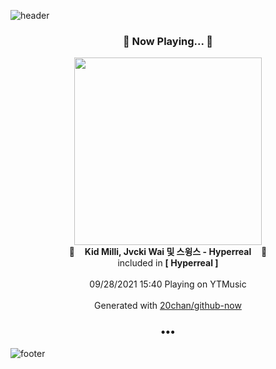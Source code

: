 ![header](https://capsule-render.vercel.app/api?type=wave&height=170&section=header&text=Hi.%20I'm%20SHIFT&fontColor=090707&fontAlignX=45&fontAlignY=65&fontSize=100)

<h3 align="center">🎵 Now Playing... 🎵</h3>
<p align="center">
  <a href="https://music.youtube.com/watch?v=dZpiFlmtF1o">
    <img width="300" src="https://lh3.googleusercontent.com/mNesVQeIz1FLPcmHOh9pio9Y6Sjx0_r9a-k96WU4W60o_mJWnPKCwaakvj0l5OhjCoSN5adE0CEoXULPgA">
  </a>
  <br>
  🎵&nbsp&nbsp&nbsp <b>Kid Milli, Jvcki Wai 및 스윙스 - Hyperreal</b> &nbsp&nbsp&nbsp🎵
  <br>
  included in <b>[ Hyperreal ]</b>
  
  <br />
  <br />
  09/28/2021 15:40 Playing on YTMusic
  <br />
  <br />
  Generated with <a href="https://github.com/20chan/github-now">20chan/github-now</a>
</p>

<h3 align="center">•••</h3>

![footer](https://capsule-render.vercel.app/api?type=wave&height=150&section=footer)
